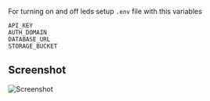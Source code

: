 For turning on and off leds setup `.env` file with this variables

```
API_KEY
AUTH_DOMAIN
DATABASE_URL
STORAGE_BUCKET
```

## Screenshot
![Screenshot](https://raw.githubusercontent.com/Krol22/yadf/master/screenshot/status-bar.png)
